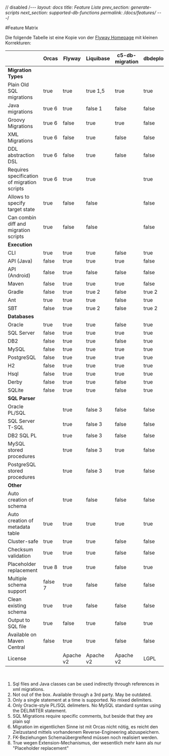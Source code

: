 // disabled
/*---
layout: docs
title: Feature Liste
prev_section: generate-scripts
next_section: supported-db-functions
permalink: /docs/features/
---*/

#Feature Matrix

Die folgende Tabelle ist eine Kopie von der [Flyway Homepage](http://flywaydb.org/#features) mit kleinen Korrekturen:

||**Orcas**|Flyway|Liquibase|c5-db-migration|dbdeploy|mybatis|MIGRATEdb|migrate4j|dbmaintain|AutoPatch|
|-|-|-|-|-|-|-|-|-|-|-|
|**Migration Types**|||||||||||
|Plain Old SQL migrations|true|true|true <span class="legend">1,5</span>|true|true|true|false|false|true|true|
|Java migrations|true <span class="legend">6</span>|true|false <span class="legend">1</span>|false|false|false|false|true|false|true|
|Groovy Migrations|true <span class="legend">6</span>|false|true|true|false|false|false|false|false|false|
|XML Migrations|true <span class="legend">6</span>|false|true|false|false|false|true|false|false|false|
|DDL abstraction DSL|true <span class="legend">6</span>|false|true|false|false|false|false|false|false|false|
|Requires specification of migration scripts|true <span class="legend">6</span>|true|true||true||true||||
|Allows to specify target state|true|false|false||false||false||||
|Can combin diff and migration scripts|true|false|false||false||false||||
|**Execution**|||||||||||
|CLI|true|true|true|false|true|true|true|true|true|false|
|API (Java)|false|true|true|true|false|true|false|true|true|true|
|API (Android)|false|true|false|false|false|false|false|false|false|false|
|Maven|false|true|true|true|false|true|false|false|true|false|
|Gradle|false|true|true <span class="legend">2</span>|false|true <span class="legend">2</span>|true <span class="legend">2</span>|false|false|false|false|
|Ant|true|true|true|false|true|false|true|true|true|false|
|SBT|false|true|true <span class="legend">2</span>|false|true <span class="legend">2</span>|false|false|false|false|false|
|**Databases**|||||||||||
|Oracle|true|true|true|false|true|true|true|false|true|true|
|SQL Server|false|true|true|true|true|true|true|false|true|true|
|DB2|false|true|true|false|true|true|true|false|true|true|
|MySQL|false|true|true|true|true|true|true|true|true|true|
|PostgreSQL|false|true|true|true|true|true|true|false|true|true|
|H2|false|true|true|true|true|true|true|true|false|true|
|Hsql|false|true|true|true|true|true|true|false|true|true|
|Derby|false|true|true|false|true|true|true|true|true|true|
|SQLite|false|true|true|false|true|true|true|true|true|true|
|**SQL Parser**|||||||||||
|Oracle PL/SQL||true|false <span class="legend">3</span>|false|false|false|false|false|true|false|
|SQL Server T-SQL||true|false  <span class="legend">3</span>|false|false|false|false|false|false|false|
|DB2 SQL PL||true|false  <span class="legend">3</span>|false|false|false|false|false|false|false|
|MySQL stored procedures||true|false  <span class="legend">3</span>|true|false|false|false|false|false  <span class="legend">4</span>|false|
|PostgreSQL stored procedures||true|false  <span class="legend">3</span>|true|false|false|false|false|false|false|
|**Other**|||||||||||
|Auto creation of schema||true|false|false|false|false|false|false|false|
|Auto creation of metadata table|true|true|true|true|true|true|false|false|true|true|
|Cluster-safe|true|true|true|false|false|false|false|false|false|true|
|Checksum validation|true|true|true|false|false|false|false|false|true|false|
|Placeholder replacement|true  <span class="legend">8</span>|true|true|false|true|false|false|false|false|false|
|Multiple schema support|false  <span class="legend">7</span>|true|false|false|false|false|false|false|true|false|
|Clean existing schema|true|true|false|false|false|false|false|false|true|false|
|Output to SQL file|true|false|true|false|true|true|true|false|false|false|
|Available on Maven Central|false|true|true|false|false|false|false|false|true|false|
|License||Apache v2|Apache v2|Apache v2|LGPL|Apache v2|BSD|LGPL v3|Apache v2|Apache|

<br/>

<div class="legend">
  <ol>
    <li>
      Sql files and Java classes can be used indirectly through references in xml migrations.
    </li>
    <li>
      Not out of the box. Available through a 3rd party. May be outdated.
    </li>
    <li>
    Only a single statement at a time is supported. No mixed delimiters.
    </li>
    <li>
    Only Oracle-style PL/SQL delimeters. No MySQL standard syntax using the DELIMITER statement.
    </li>
    <li>
    SQL Migrations require specific comments, but beside that they are plain sql
    </li>
    <li>
    Migration im eigentlichen Sinne ist mit Orcas nicht nötig, es reicht den Zielzustand mittels vorhandenem Reverse-Engineering abzuspeichern.
    </li>
    <li>
    FK-Beziehungen Schemaübergreifend müssen noch realisiert werden.
    </li>
    <li>
    True wegen Extension-Mechanismus, der wesentlich mehr kann als nur "Placeholder replacement"
    </li>
  </ol>
</div>
